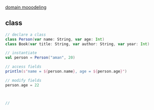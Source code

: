 [domain mooodeling](https://docs.scala-lang.org/scala3/book/domain-modeling-tools.html)
## class
```scala
// declare a class
class Person(var name: String, var age: Int)
class Book(var title: String, var author: String, var year: Int)

// instantiate
val person = Person("aman", 20)

// access fields
println(s"name = ${person.name}, age = ${person.age}")

// modify fields
person.age = 22



//
```